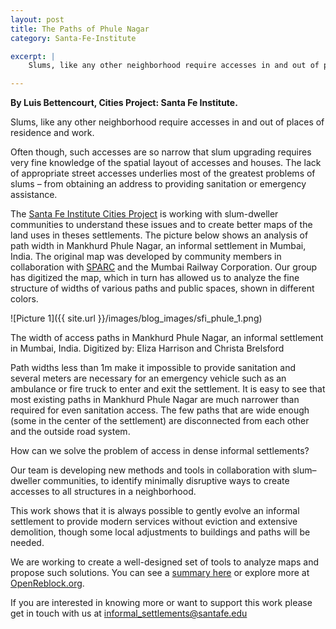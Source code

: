 ```yaml
---
layout: post
title: The Paths of Phule Nagar
category: Santa-Fe-Institute

excerpt: |
    Slums, like any other neighborhood require accesses in and out of places of residence and work.

---
```


**By Luis Bettencourt, Cities Project: Santa Fe Institute.**

Slums, like any other neighborhood require accesses in and out of places of residence and work.

Often though, such accesses are so narrow that slum upgrading requires very fine knowledge of the spatial layout of accesses and houses. The lack of appropriate street accesses underlies most of the greatest problems of slums – from obtaining an address to providing sanitation or emergency assistance.

The <a href="http://www.santafe.edu/research/cities-scaling-and-sustainability/">Santa Fe Institute Cities Project</a> is working with slum-dweller communities to understand these issues and to create better maps of the land uses in theses settlements. The picture below shows an analysis of path width in Mankhurd Phule Nagar, an informal settlement in Mumbai, India. The original map was developed by community members in collaboration with <a href="http://www.sparcindia.org/">SPARC</a> and the Mumbai Railway Corporation. Our group has digitized the map, which in turn has allowed us to analyze the fine structure of widths of various paths and public spaces, shown in different colors.


![Picture 1]({{ site.url }}/images/blog_images/sfi_phule_1.png)

<div class="caption">The width of access paths in Mankhurd Phule Nagar, an informal settlement in Mumbai, India. Digitized by: Eliza Harrison and Christa Brelsford</div>

Path widths less than 1m make it impossible to provide sanitation and several meters are necessary for an emergency vehicle such as an ambulance or fire truck to enter and exit the settlement. It is easy to see that most existing paths in Mankhurd Phule Nagar are much narrower than required for even sanitation access.  The few paths that are wide enough (some in the center of the settlement) are disconnected from each other and the outside road system.

How can we solve the problem of access in dense informal settlements?

Our team is developing new methods and tools in collaboration with slum–dweller communities, to identify minimally disruptive ways to create accesses to all structures in a neighborhood.

This work shows that it is always possible to gently evolve an informal settlement to provide modern services without eviction and extensive demolition, though some local adjustments to buildings and paths will be needed.

We are working to create a well-designed set of tools to analyze maps and propose such solutions. You can see a <a href="https://challenges.openideo.com/challenge/urban-resilience/beneficiary-feedback/openreblock-empowering-community-resilient-development-with-new-planning-tools">summary here</a> or explore more at <a href="http://openreblock.org">OpenReblock.org</a>.

If you are interested in knowing more or want to support this work please get in touch with us at informal_settlements@santafe.edu
